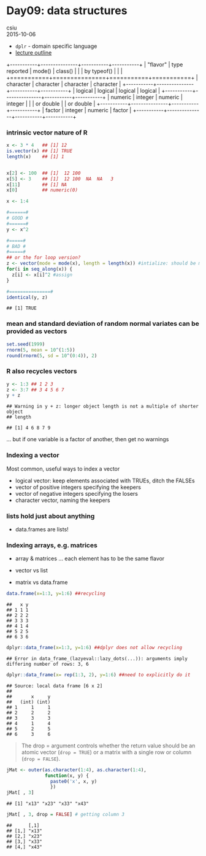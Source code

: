 # Day09: data structures
csiu  
2015-10-06  

- `dplr` - domain specific language
- [lecture outline](http://stat545-ubc.github.io/cm009_r-objects-collections.html)

+-----------+---------------+-----------+-----------+
| "flavor"  | type reported | mode()    | class()   |
|           | by typeof()   |           |           |
+===========+===============+===========+===========+
| character | character     | character | character |
+-----------+---------------+-----------+-----------+
| logical   | logical       | logical   | logical   |
+-----------+---------------+-----------+-----------+
| numeric   | integer       | numeric   | integer   |
|           | or double     |           | or double |
+-----------+---------------+-----------+-----------+
| factor    | integer       | numeric   | factor    |
+-----------+---------------+-----------+-----------+

### intrinsic vector nature of R

```r
x <- 3 * 4   ## [1] 12
is.vector(x) ## [1] TRUE
length(x)    ## [1] 1


x[2] <- 100  ## [1]  12 100
x[5] <- 3    ## [1]  12 100  NA  NA   3
x[11]        ## [1] NA
x[0]         ## numeric(0)
```


```r
x <- 1:4

#======#
# GOOD #
#======#
y <- x^2

#=====#
# BAD #
#=====#
## or the for loop version?
z <- vector(mode = mode(x), length = length(x)) #intialize: should be mode of x and length of x
for(i in seq_along(x)) {
  z[i] <- x[i]^2 #assign
}

#===============#
identical(y, z)
```

```
## [1] TRUE
```

### mean and standard deviation of random normal variates can be provided as vectors

```r
set.seed(1999)
rnorm(5, mean = 10^(1:5))
round(rnorm(5, sd = 10^(0:4)), 2)
```

### R also recycles vectors

```r
y <- 1:3 ## 1 2 3
z <- 3:7 ## 3 4 5 6 7
y + z
```

```
## Warning in y + z: longer object length is not a multiple of shorter object
## length
```

```
## [1] 4 6 8 7 9
```
... but if one variable is a factor of another, then get no warnings

### Indexing a vector
Most common, useful ways to index a vector

- logical vector: keep elements associated with TRUEs, ditch the FALSEs
- vector of positive integers specifying the keepers
- vector of negative integers specifying the losers
- character vector, naming the keepers

### lists hold just about anything
- data.frames are lists!

### Indexing arrays, e.g. matrices
- array & matrices ... each element has to be the same flavor

- vector vs list
- matrix vs data.frame


```r
data.frame(x=1:3, y=1:6) ##recycling
```

```
##   x y
## 1 1 1
## 2 2 2
## 3 3 3
## 4 1 4
## 5 2 5
## 6 3 6
```

```r
dplyr::data_frame(x=1:3, y=1:6) ##dplyr does not allow recycling
```

```
## Error in data_frame_(lazyeval::lazy_dots(...)): arguments imply differing number of rows: 3, 6
```

```r
dplyr::data_frame(x= rep(1:3, 2), y=1:6) ##need to explicitly do it
```

```
## Source: local data frame [6 x 2]
## 
##       x     y
##   (int) (int)
## 1     1     1
## 2     2     2
## 3     3     3
## 4     1     4
## 5     2     5
## 6     3     6
```

> The drop = argument controls whether the return value should be an atomic vector (`drop = TRUE`) or a matrix with a single row or column (`drop = FALSE`). 


```r
jMat <- outer(as.character(1:4), as.character(1:4),
              function(x, y) {
                paste0('x', x, y)
                })
jMat[ , 3]
```

```
## [1] "x13" "x23" "x33" "x43"
```

```r
jMat[ , 3, drop = FALSE] # getting column 3
```

```
##      [,1] 
## [1,] "x13"
## [2,] "x23"
## [3,] "x33"
## [4,] "x43"
```
